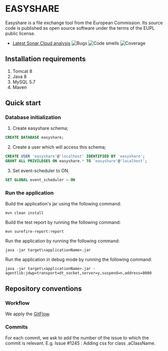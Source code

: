 # EASYSHARE
Easyshare is a file exchange tool from the European Commission. Its source code is published as open source software under the terms of the EUPL public license. 

* [Latest Sonar Cloud analysis](https://sonarcloud.io/dashboard?id=CIRCABC_EasyShare) ![Bugs](https://sonarcloud.io/api/project_badges/measure?project=CIRCABC_EasyShare&metric=bugs) ![Code smells](https://sonarcloud.io/api/project_badges/measure?project=CIRCABC_EasyShare&metric=code_smells) ![Coverage](https://sonarcloud.io/api/project_badges/measure?project=CIRCABC_EasyShare&metric=coverage)

## Installation requirements
1. Tomcat 8
1. Java 8
1. MySQL 5.7
1. Maven

## Quick start

### Database initialization
1. Create easyshare schema;
``` sql 
CREATE DATABASE easyshare; 
```

2. Create a user which will access this schema;
``` sql 
CREATE USER 'easyshare'@'localhost' IDENTIFIED BY 'easyshare'; 
GRANT ALL PRIVILEGES ON easyshare.* TO 'easyshare'@'localhost';
```

3. Set event-scheduler to ON.
``` sql 
SET GLOBAL event_scheduler = ON
```

### Run the application
Build the application's jar using the following command:
``` batch
mvn clean install
```

Build the test report by running the following command:
``` batch
mvn surefire-report:report
```

Run the application by running the following command:
``` batch
java -jar target\<applicationName>.jar
```

Run the application in debug mode by running the following command:
``` batch
java -jar target\<applicationName>.jar -agentlib:jdwp=transport=dt_socket,server=y,suspend=n,address=8000
```

## Repository conventions
### Workflow
We apply the [GitFlow](https://www.atlassian.com/git/tutorials/comparing-workflows/gitflow-workflow).

### Commits
For each commit, we ask to add the number of the issue to which the commit is relevant. E.g.  Issue #1245 : Adding css for class .aClassName. 